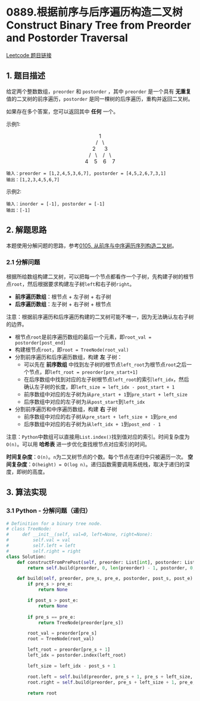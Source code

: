 # 0889.根据前序与后序遍历构造二叉树 Construct Binary Tree from Preorder and Postorder Traversal
[Leetcode 题目链接](https://leetcode.com/problems/construct-binary-tree-from-preorder-and-postorder-traversal/description/)

## 1. 题目描述
给定两个整数数组，`preorder` 和 `postorder` ，其中 `preorder` 是一个具有 **无重复** 值的二叉树的前序遍历，`postorder` 是同一棵树的后序遍历，重构并返回二叉树。

如果存在多个答案，您可以返回其中 **任何** 一个。



示例1:
<center> 1 </center>
<center>/&nbsp;&nbsp;&nbsp;\</center>
<center>2&nbsp;&nbsp;&nbsp;&nbsp;&nbsp;&nbsp;3</center>
<center>/&nbsp;&nbsp;&nbsp;\&nbsp;&nbsp;&nbsp;&nbsp;/&nbsp;&nbsp;&nbsp;\</center>
<center>4&nbsp;&nbsp;&nbsp;&nbsp;5&nbsp;&nbsp;&nbsp;&nbsp;6&nbsp;&nbsp;&nbsp;&nbsp;7</center>

```
输入：preorder = [1,2,4,5,3,6,7], postorder = [4,5,2,6,7,3,1]
输出：[1,2,3,4,5,6,7]
```

示例2:
```
输入：inorder = [-1], postorder = [-1]
输出：[-1]
```

## 2. 解题思路

本题使用分解问题的思路，参考[0105. 从前序与中序遍历序列构造二叉树](/leetcode/0105_从前序与中序遍历序列构造二叉树.md)。

### 2.1 分解问题
根据所给数组构建二叉树，可以把每一个节点都看作一个子树，先构建子树的根节点`root`，然后根据要求构建左子树`left`和右子树`right`。

- **前序遍历数组**：根节点 + 左子树 + 右子树
- **后序遍历数组**：左子树 + 右子树 + 根节点

注意：根据前序遍历和后序遍历构建的二叉树可能不唯一，因为无法确认左右子树的边界。

- 根节点`root`是前序遍历数组的最后一个元素，即`root_val = postorder[post_end]`
- 构建根节点`root`，即`root = TreeNode(root_val)`
- 分割前序遍历和后序遍历数组，构建 **左** 子树：
  - 可以先在 **前序数组** 中找到左子树的根节点`left_root`为根节点`root`之后一个节点，即`left_root = preorder[pre_start+1]`
  - 在后序数组中找到对应的左子树根节点`left_root`的索引`left_idx`，然后确认左子树的长度，即`left_size = left_idx - post_start + 1`
  - 前序数组中对应的左子树为从`pre_start + 1`到`pre_start + left_size`
  - 后序数组中对应的左子树为从`post_start`到`left_idx`
- 分割前序遍历和中序遍历数组，构建 **右** 子树
  - 前序数组中对应的右子树从`pre_start + left_size + 1`到`pre_end`
  - 后序数组中对应的右子树为从`left_idx + 1`到`post_end - 1`

注意：`Python`中数组可以直接用`List.index()`找到值对应的索引。时间复杂度为`O(n)`。可以用 **哈希表** 进一步优化查找根节点对应索引的时间。

**时间复杂度**：`O(n)`。`n`为二叉树节点的个数。每个节点在递归中只被遍历一次。
**空间复杂度**：`O(height) = O(log n)`。递归函数需要调用系统栈，取决于递归的深度，即树的高度。

## 3. 算法实现
### 3.1 Python - 分解问题（递归）
```Python
# Definition for a binary tree node.
# class TreeNode:
#     def __init__(self, val=0, left=None, right=None):
#         self.val = val
#         self.left = left
#         self.right = right
class Solution:
    def constructFromPrePost(self, preorder: List[int], postorder: List[int]) -> Optional[TreeNode]:
        return self.build(preorder, 0, len(preorder) - 1, postorder, 0, len(postorder) - 1)

    def build(self, preorder, pre_s, pre_e, postorder, post_s, post_e) -> TreeNode:
        if pre_s > pre_e:
            return None

        if post_s > post_e:
            return None
        
        if pre_s == pre_e:
            return TreeNode(preorder[pre_s])

        root_val = preorder[pre_s]
        root = TreeNode(root_val)

        left_root = preorder[pre_s + 1]
        left_idx = postorder.index(left_root)

        left_size = left_idx - post_s + 1

        root.left = self.build(preorder, pre_s + 1, pre_s + left_size, postorder, post_s, left_idx)
        root.right = self.build(preorder, pre_s + left_size + 1, pre_e, postorder, left_idx + 1, post_e - 1)

        return root
```